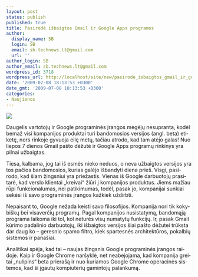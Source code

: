 ```yaml
---
layout: post
status: publish
published: true
title: Pasirodė išbaigtos Gmail ir Google Apps programos
author:
  display_name: SB
  login: SB
  email: sb.technews.lt@gmail.com
  url: ''
author_login: SB
author_email: sb.technews.lt@gmail.com
wordpress_id: 3718
wordpress_url: http://localhost/site/new/pasirode_isbaigtos_gmail_ir_google_apps_programos/
date: '2009-07-08 18:13:53 +0300'
date_gmt: '2009-07-08 18:13:53 +0300'
categories:
- Naujienos
---
```

<p><!--[if gte mso 9]><xml> <w:WordDocument> <w:View>Normal</w:View> <w:Zoom>0</w:Zoom> <w:PunctuationKerning /> <w:ValidateAgainstSchemas /> <w:SaveIfXMLInvalid>false</w:SaveIfXMLInvalid> <w:IgnoreMixedContent>false</w:IgnoreMixedContent> <w:AlwaysShowPlaceholderText>false</w:AlwaysShowPlaceholderText> <w:Compatibility> <w:BreakWrappedTables /> <w:SnapToGridInCell /> <w:WrapTextWithPunct /> <w:UseAsianBreakRules /> <w:DontGrowAutofit /> </w:Compatibility> <w:BrowserLevel>MicrosoftInternetExplorer4</w:BrowserLevel> </w:WordDocument> </xml><![endif]--><!--[if gte mso 9]><xml> <w:LatentStyles DefLockedState="false" LatentStyleCount="156"> </w:LatentStyles> </xml><![endif]--> <!--  /* Style Definitions */  p.MsoNormal, li.MsoNormal, div.MsoNormal 	<i>mso-style-parent:""; 	margin:0cm; 	margin-bottom:.0001pt; 	mso-pagination:widow-orphan; 	font-size:12.0pt; 	font-family:"Times New Roman"; 	mso-fareast-font-family:"Times New Roman";</i> p 	<i>mso-margin-top-alt:auto; 	margin-right:0cm; 	mso-margin-bottom-alt:auto; 	margin-left:0cm; 	mso-pagination:widow-orphan; 	font-size:12.0pt; 	font-family:"Times New Roman"; 	mso-fareast-font-family:"Times New Roman";</i> p.textasstr, li.textasstr, div.textasstr 	<i>mso-style-name:textas_str; 	mso-margin-top-alt:auto; 	margin-right:0cm; 	mso-margin-bottom-alt:auto; 	margin-left:0cm; 	mso-pagination:widow-orphan; 	font-size:12.0pt; 	font-family:"Times New Roman"; 	mso-fareast-font-family:"Times New Roman";</i> @page Section1 	<i>size:612.0pt 792.0pt; 	margin:72.0pt 90.0pt 72.0pt 90.0pt; 	mso-header-margin:35.4pt; 	mso-footer-margin:35.4pt; 	mso-paper-source:0;</i> div.Section1 	<i>page:Section1;</i> --> <!--[if gte mso 10]> <mce:style><!   /* Style Definitions */  table.MsoNormalTable 	<i>mso-style-name:"Table Normal"; 	mso-tstyle-rowband-size:0; 	mso-tstyle-colband-size:0; 	mso-style-noshow:yes; 	mso-style-parent:""; 	mso-padding-alt:0cm 5.4pt 0cm 5.4pt; 	mso-para-margin:0cm; 	mso-para-margin-bottom:.0001pt; 	mso-pagination:widow-orphan; 	font-size:10.0pt; 	font-family:"Times New Roman"; 	mso-ansi-language:#0400; 	mso-fareast-language:#0400; 	mso-bidi-language:#0400;</i> --> <!--[endif]--></p>
<p>
<div class="imgright"><img src="http://tbn1.google.com/images?q=tbn:qWt9JbDPvIXZBM:http://www.collinsfamilytn.com/20060226-gmail-logo-google-tm.jpg/20060226-gmail-logo-google-tm-full.jpg"  /></div></p>
<p><span lang="LT">Daugelis vartotojų ir Google programinės įrangos mėgėjų nesupranta, kodėl bemaž visi kompanijos produktai turi bandomosios versijos (angl. beta) etiketę, nors rinkoje gyvuoja eilę metų, tačiau atrodo, kad tam atėjo galas! Nuo liepos </span>7 <span lang="LT">dienos Gmail pa&scaron;to dėžutė ir Google Apps programų rinkinys yra pilnai užbaigtas.</span></p>
<p><span lang="LT">Tiesa, kalbama, jog tai i&scaron; esmės nieko neduos, o neva užbaigtos versijos yra tos pačios bandomosios, kurias galėjo i&scaron;bandyti diena prie&scaron;. Visgi, pasirodo, kad &scaron;iam žingsniui yra priežastis. Vienas i&scaron; Google darbuotojų prasitarė, kad verslo klientai &bdquo;kreivai&ldquo; žiūri į kompanijos produktus. Jiems mažiau rūpi funkcionalumas, nei patikimumas, todėl, pasak jo, kompanijai sunkiai sekėsi i&scaron; savo programinės įrangos kažkiek uždirbti.</span></p>
<p class="textasstr"><span lang="LT">Nepaisant to, Google nežada keisti savo filosofijos. Kompanija nori tik kokybi&scaron;kų bei visaverčių programų. Pagal kompanijos nusistatymą, bandomąją programa laikoma iki tol, kol neturės visų numatytų funkcijų. Ir, pasak Gmail kūrimo padalinio darbuotojų, iki i&scaron;baigtos versijos &scaron;iai pa&scaron;to dėžutei trūksta dar daug ko &ndash; geresnio spamo filtro, kiek spartesnės architektūros, pokalbių sistemos ir pana&scaron;iai.</span></p>
<p><span lang="LT">Analitikai spėja, kad tai &ndash; naujas žingsnis Google programinės įrangos raidoje. Kaip ir Google Chrome nar&scaron;yklė, net neabejojama, kad kompanija greitai &bdquo;nulipins&ldquo; beta priera&scaron;ą ir nuo kuriamos Google Chrome operacinės sistemos, kad &scaron;i įgautų kompiuterių gamintojų palankumą.</span></p>
<p>&nbsp;</p>

